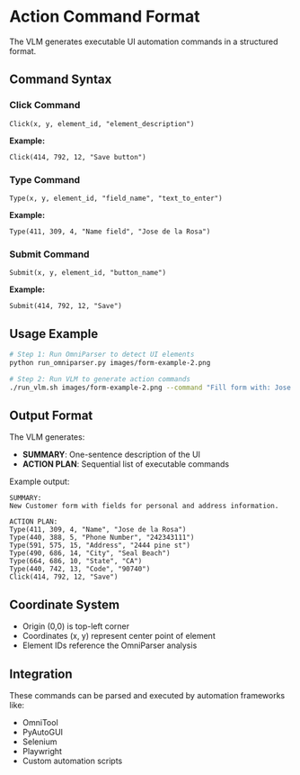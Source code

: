 # Action Command Format

The VLM generates executable UI automation commands in a structured format.

## Command Syntax

### Click Command
```
Click(x, y, element_id, "element_description")
```
**Example:**
```
Click(414, 792, 12, "Save button")
```

### Type Command
```
Type(x, y, element_id, "field_name", "text_to_enter")
```
**Example:**
```
Type(411, 309, 4, "Name field", "Jose de la Rosa")
```

### Submit Command
```
Submit(x, y, element_id, "button_name")
```
**Example:**
```
Submit(414, 792, 12, "Save")
```

## Usage Example

```bash
# Step 1: Run OmniParser to detect UI elements
python run_omniparser.py images/form-example-2.png

# Step 2: Run VLM to generate action commands
./run_vlm.sh images/form-example-2.png --command "Fill form with: Jose de la Rosa, 242343111, josedelarosaroja@jose.com, 2444 pine st, Seal Beach, CA, 90740"
```

## Output Format

The VLM generates:
- **SUMMARY**: One-sentence description of the UI
- **ACTION PLAN**: Sequential list of executable commands

Example output:
```
SUMMARY:
New Customer form with fields for personal and address information.

ACTION PLAN:
Type(411, 309, 4, "Name", "Jose de la Rosa")
Type(440, 388, 5, "Phone Number", "242343111")
Type(591, 575, 15, "Address", "2444 pine st")
Type(490, 686, 14, "City", "Seal Beach")
Type(664, 686, 10, "State", "CA")
Type(440, 742, 13, "Code", "90740")
Click(414, 792, 12, "Save")
```

## Coordinate System

- Origin (0,0) is top-left corner
- Coordinates (x, y) represent center point of element
- Element IDs reference the OmniParser analysis

## Integration

These commands can be parsed and executed by automation frameworks like:
- OmniTool
- PyAutoGUI
- Selenium
- Playwright
- Custom automation scripts

